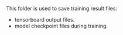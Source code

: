 This folder is used to save training result files:
- tensorboard output files.
- model checkpoint files during training.
